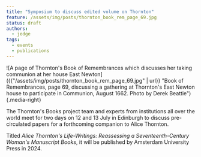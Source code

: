 ```yaml
---
title: "Symposium to discuss edited volume on Thornton"
feature: /assets/img/posts/thornton_book_rem_page_69.jpg
status: draft
authors:
  - jedge
tags:
  - events
  - publications
---
```


![A page of Thornton's Book of Remembrances which discusses her taking communion at her house East Newton]({{"/assets/img/posts/thornton_book_rem_page_69.jpg" | url}} "Book of Remembrances, page 69, discussing a gathering at Thornton's East Newton house to participate in Communion, August 1662. Photo by Derek Beattie"){.media-right}

The Thornton's Books project team and experts from institutions all over the world meet for two days on 12 and 13 July in Edinburgh to discuss pre-circulated papers for a forthcoming companion to Alice Thornton. 

Titled *Alice Thornton's Life-Writings: Reassessing a Seventeenth-Century Woman's Manuscript Books*, it will be published by Amsterdam University Press in 2024.
